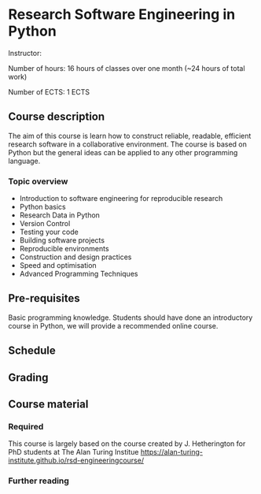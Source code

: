 # Research Software Engineering in Python

Instructor:

Number of hours: 16 hours of classes over one month (~24 hours of total work)

Number of ECTS: 1 ECTS

## Course description
The aim of this course is learn how to construct reliable, readable, efficient research software in a collaborative environment. 
The course is based on Python but the general ideas can be applied to any other programming language.

### Topic overview

* Introduction to software engineering for reproducible research
* Python basics
* Research Data in Python
* Version Control
* Testing your code
* Building software projects
* Reproducible environments
* Construction and design practices
* Speed and optimisation
* Advanced Programming Techniques

## Pre-requisites

Basic programming knowledge. Students should have done an introductory course in Python, 
 we will provide a recommended online course. 
 
## Schedule

## Grading

## Course material

### Required

This course is largely based on the course created by J. Hetherington for PhD 
students at The Alan Turing Institue https://alan-turing-institute.github.io/rsd-engineeringcourse/

### Further reading
